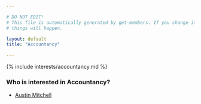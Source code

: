 ```yaml
---

# DO NOT EDIT!
# This file is automatically generated by get-members. If you change it, bad
# things will happen.

layout: default
title: "Accountancy"

---
```


{% include interests/accountancy.md %}

### Who is interested in Accountancy?


* [Austin Mitchell](members/austin-mitchell.html)
